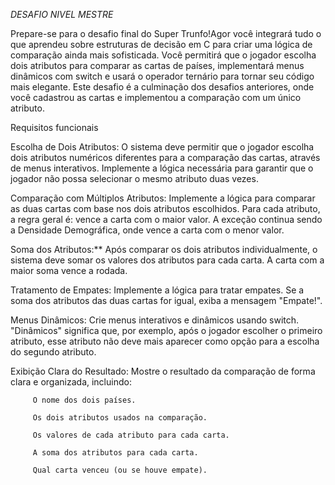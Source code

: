 *DESAFIO NIVEL MESTRE*

Prepare-se para o desafio final do Super Trunfo!Agor você integrará tudo o que aprendeu sobre estruturas de decisão em C para criar uma lógica de comparação ainda mais sofisticada. Você permitirá que o jogador escolha dois atributos para comparar as cartas de países, implementará menus dinâmicos com switch e usará o operador ternário para tornar seu código mais elegante. Este desafio é a culminação dos desafios anteriores, onde você cadastrou as cartas e implementou a comparação com um único atributo.


Requisitos funcionais


Escolha de Dois Atributos: 
O sistema deve permitir que o jogador escolha dois atributos numéricos diferentes para a comparação das cartas, através de menus interativos. Implemente a lógica necessária para garantir que o jogador não possa selecionar o mesmo atributo duas vezes.
 
Comparação com Múltiplos Atributos: 
Implemente a lógica para comparar as duas cartas com base nos dois atributos escolhidos. Para cada atributo, a regra geral é: vence a carta com o maior valor. A exceção continua sendo a Densidade Demográfica, onde vence a carta com o menor valor.
 
Soma dos Atributos:** Após comparar os dois atributos individualmente, o sistema deve somar os valores dos atributos para cada carta. A carta com a maior soma vence a rodada.
 
Tratamento de Empates:
Implemente a lógica para tratar empates. Se a soma dos atributos das duas cartas for igual, exiba a mensagem "Empate!".
 
Menus Dinâmicos:
Crie menus interativos e dinâmicos usando switch. "Dinâmicos" significa que, por exemplo, após o jogador escolher o primeiro atributo, esse atributo não deve mais aparecer como opção para a escolha do segundo atributo.
 
Exibição Clara do Resultado:
Mostre o resultado da comparação de forma clara e organizada, incluindo:
 
         O nome dos dois países.
 
         Os dois atributos usados na comparação.
 
         Os valores de cada atributo para cada carta.
 
         A soma dos atributos para cada carta.
         
         Qual carta venceu (ou se houve empate).
